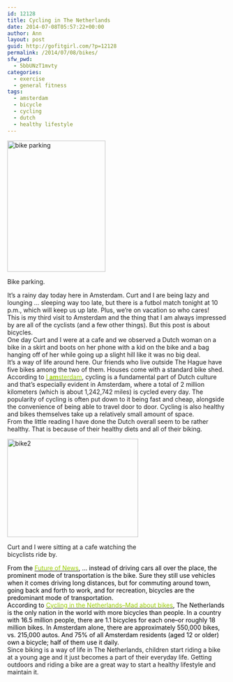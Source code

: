 ```yaml
---
id: 12128
title: Cycling in The Netherlands
date: 2014-07-08T05:57:22+00:00
author: Ann
layout: post
guid: http://gofitgirl.com/?p=12128
permalink: /2014/07/08/bikes/
sfw_pwd:
  - 5bbUNzT1mvty
categories:
  - exercise
  - general fitness
tags:
  - amsterdam
  - bicycle
  - cycling
  - dutch
  - healthy lifestyle
---
```

<div id="attachment_12136" style="width: 235px" class="wp-caption alignleft">
  <a href="http://gofitgirl.com/2014/07/bikes/photo-1-4/" rel="attachment wp-att-12136"><img class="size-medium wp-image-12136" src="http://gofitgirl.com/wp-content/uploads/2014/07/photo-1-225x300.jpg" alt="bike parking" width="225" height="300" /></a>
  
  <p class="wp-caption-text">
    Bike parking.
  </p>
</div>

  
It&#8217;s a rainy day today here in Amsterdam. Curt and I are being lazy and lounging &#8230; sleeping way too late, but there is a futbol match tonight at 10 p.m., which will keep us up late. Plus, we&#8217;re on vacation so who cares!  
This is my third visit to Amsterdam and the thing that I am always impressed by are all of the cyclists (and a few other things). But this post is about bicycles.  
One day Curt and I were at a cafe and we observed a Dutch woman on a bike in a skirt and boots on her phone with a kid on the bike and a bag hanging off of her while going up a slight hill like it was no big deal.  
It&#8217;s a way of life around here. Our friends who live outside The Hague have five bikes among the two of them. Houses come with a standard bike shed.  
According to <span style="color: #99cc00;"><a href="http://www.iamsterdam.com/en-GB/Media-Centre/city-hall/dossier-cycling/Cycling-FAQ"><span style="color: #99cc00;">I <strong>am</strong>sterdam</span></a></span>, cycling is a fundamental part of Dutch culture and that’s especially evident in Amsterdam, where a total of 2 million kilometers (which is about <span style="color: #212121;">1,242,742 miles) </span>is cycled every day. The popularity of cycling is often put down to it being fast and cheap, alongside the convenience of being able to travel door to door. Cycling is also healthy and bikes themselves take up a relatively small amount of space.  
From the little reading I have done the Dutch overall seem to be rather healthy. That is because of their healthy diets and all of their biking.  


<div id="attachment_12137" style="width: 310px" class="wp-caption alignright">
  <a href="http://gofitgirl.com/2014/07/bikes/photo-2-2/" rel="attachment wp-att-12137"><img class="size-medium wp-image-12137" src="http://gofitgirl.com/wp-content/uploads/2014/07/photo-2-300x225.jpg" alt="bike2" width="300" height="225" /></a>
  
  <p class="wp-caption-text">
    Curt and I were sitting at a cafe watching the bicyclists ride by.
  </p>
</div>

  
<span style="color: #000000;">From the <span style="color: #99cc00;"><a href="http://www.thefutureofnews.com/why-are-the-dutch-so-healthy/"><span style="color: #99cc00;">Future of News</span></a></span>, &#8230; instead of driving cars all over the place, the prominent mode of transportation is the bike. Sure they still use vehicles when it comes driving long distances, but for commuting around town, going back and forth to work, and for recreation, bicycles are the predominant mode of transportation. </span>  
<span style="color: #000000;">According to <span style="color: #99cc00;"><a href="http://www.iamexpat.nl/read-and-discuss/expat-page/features/mad-about-bikes"><span style="color: #99cc00;">Cycling in the Netherlands&#8211;Mad about bikes</span></a></span>, The Netherlands is the only nation in the world with more bicycles than people. In a country with 16.5 million people, there are 1.1 bicycles for each one&#8211;or roughly 18 million bikes. In Amsterdam alone, there are approximately 550,000 bikes, vs. 215,000 autos. And 75% of all Amsterdam residents (aged 12 or older) own a bicycle; half of them use it daily.</span>  
Since biking is a way of life in The Netherlands, children start riding a bike at a young age and it just becomes a part of their everyday life. Getting outdoors and riding a bike are a great way to start a healthy lifestyle and maintain it.